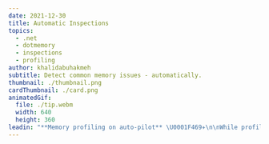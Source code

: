 ```yaml
---
date: 2021-12-30
title: Automatic Inspections
topics:
  - .net
  - dotmemory
  - inspections
  - profiling
author: khalidabuhakmeh
subtitle: Detect common memory issues - automatically.
thumbnail: ./thumbnail.png
cardThumbnail: ./card.png
animatedGif:
  file: ./tip.webm
  width: 640
  height: 360
leadin: "**Memory profiling on auto-pilot** \U0001F469‍✈️\n\nWhile profiling, dotMemory runs automatic inspections for common memory issues.\n\nGet information on wasteful duplicate strings, sparse arrays holding more memory than they are using, finalized objects, and expensive event handler leaks.\n\nAlways a great start to any memory investigation!\n\n### See Also\n- [Inspections View](https://www.jetbrains.com/help/dotmemory/Snapshot_View.html)\n- [Automatic Inspections](https://www.jetbrains.com/help/dotmemory/Inspections.html)\n"
---
```


